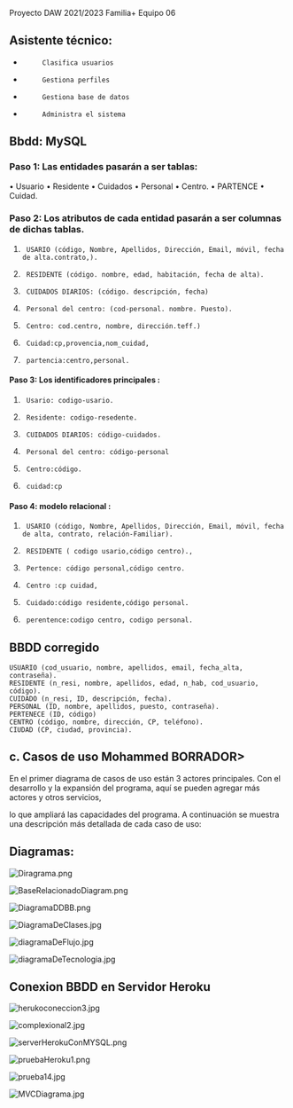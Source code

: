 Proyecto DAW 2021/2023
Familia+
Equipo 06
## Asistente técnico:
-          Clasifica usuarios
-          Gestiona perfiles
-          Gestiona base de datos
-          Administra el sistema

## Bbdd: MySQL

### Paso 1: Las entidades pasarán a ser tablas:
•   	Usuario
•       Residente
•       Cuidados
•       Personal
•       Centro.
•       PARTENCE
•       Cuidad.


### Paso 2: Los atributos de cada entidad pasarán a ser columnas de dichas tablas.

1.      USARIO (código, Nombre, Apellidos, Dirección, Email, móvil, fecha de alta.contrato,).
2.      RESIDENTE (código. nombre, edad, habitación, fecha de alta).
3.      CUIDADOS DIARIOS: (código. descripción, fecha)
4.      Personal del centro: (cod-personal. nombre. Puesto).
5.      Centro: cod.centro, nombre, dirección.teff.)
6.      Cuidad:cp,provencia,nom_cuidad,
7.      partencia:centro,personal.

#### Paso 3: Los identificadores principales :
1.      Usario: codigo-usario.                              	
2.      Residente: codigo-resedente.                              	
3.      CUIDADOS DIARIOS: código-cuidados.            	
4.      Personal del centro: código-personal
5.      Centro:código.
6.      cuidad:cp

#### Paso 4:  modelo relacional :
1.      USARIO (código, Nombre, Apellidos, Dirección, Email, móvil, fecha de alta, contrato, relación-Familiar).
2.      RESIDENTE ( codigo usario,código centro).,
3.      Pertence: código personal,código centro.
4.      Centro :cp cuidad,
5.      Cuidado:código residente,código personal.
6.      perentence:codigo centro, codigo personal.

## BBDD corregido

    USUARIO (cod_usuario, nombre, apellidos, email, fecha_alta, contraseña).
    RESIDENTE (n_resi, nombre, apellidos, edad, n_hab, cod_usuario, código).
    CUIDADO (n_resi, ID, descripción, fecha).
    PERSONAL (ID, nombre, apellidos, puesto, contraseña).
    PERTENECE (ID, código)
    CENTRO (código, nombre, dirección, CP, teléfono).
    CIUDAD (CP, ciudad, provincia).

## c. Casos de uso Mohammed BORRADOR>

En el primer diagrama de casos de uso están 3 actores principales. 
Con el desarrollo y la expansión del programa, aquí se pueden agregar más actores y otros servicios,

lo que ampliará las capacidades del programa. 
A continuación se muestra una descripción más detallada de cada caso de uso:

## Diagramas:

![Diragrama.png](./diagrama.png)

![BaseRelacionadoDiagram.png](./BaseRelacionadoDiagrama.png)

![DiagramaDDBB.png](./DiagramaDDBB.png)

![DiagramaDeClases.jpg](./DiagramaDeClases.jpg)

![diagramaDeFlujo.jpg](./diagramaDeFlujo.jpg)

![diagramaDeTecnologia.jpg](./diagramaDeTecnologia.jpg)



## Conexion BBDD en Servidor Heroku

![herukoconeccion3.jpg](./herukoconeccion3.jpg)

![complexional2.jpg](./herukoconeccion2.jpg)

![serverHerokuConMYSQL.png](./serverHerokuConMYSQL.png)

![pruebaHeroku1.png](./pruebaHeroku1.png)

![prueba14.jpg](./prueba14.jpg)

![MVCDiagrama.jpg](./MVCDiagrama.jpg)
